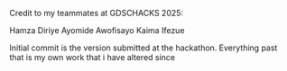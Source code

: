 Credit to my teammates at GDSCHACKS 2025:

Hamza Diriye
Ayomide Awofisayo
Kaima Ifezue

Initial commit is the version submitted at the hackathon. Everything past that is my own work that i have altered since
